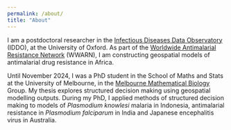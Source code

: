 ```yaml
---
permalink: /about/
title: "About"
---
```


I am a postdoctoral researcher in the <a href="https://www.iddo.org">Infectious Diseases Data Observatory</a> (IDDO), at the University of Oxford. As part of the <a href="https://www.iddo.org/wwarn">Worldwide Antimalarial Resistance Network</a> (WWARN), I am constructing geospatial models of antimalarial drug resistance in Africa.

Until November 2024, I was a PhD student in the School of Maths and Stats at the University of Melbourne, in the <a href="https://mathematical-biology.science.unimelb.edu.au">Melbourne Mathematical Biology</a> Group. My thesis explores structured decision making using geospatial modelling outputs. During my PhD, I applied methods of structured decision making to models of <i>Plasmodium knowlesi</i> malaria in Indonesia, antimalarial resistance in <i>Plasmodium falciparum</i> in India and Japanese encephalitis virus in Australia.